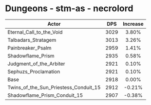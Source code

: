 # Dungeons - stm-as - necrolord
| Actor | DPS | Increase |
|---|:---:|:---:|
|Eternal_Call_to_the_Void|3029|3.80%|
|Talbadars_Stratagem|3013|3.26%|
|Painbreaker_Psalm|2959|1.41%|
|Shadowflame_Prism|2935|0.58%|
|Judgment_of_the_Arbiter|2921|0.10%|
|Sephuzs_Proclamation|2921|0.10%|
|Base|2918|0.00%|
|Twins_of_the_Sun_Priestess_Conduit_15|2912|-0.21%|
|Shadowflame_Prism_Conduit_15|2907|-0.38%|
